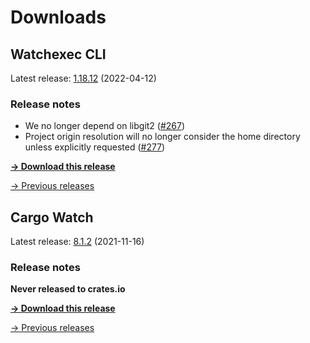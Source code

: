 # Downloads

## Watchexec CLI

Latest release: [1.18.12](./watchexec/1.18.12/index.md) (2022-04-12)

### Release notes

<ul dir="auto">
<li>We no longer depend on libgit2 (<a class="issue-link js-issue-link" data-error-text="Failed to load title" data-id="1170502427" data-permission-text="Title is private" data-url="https://github.com/watchexec/watchexec/issues/267" data-hovercard-type="pull_request" data-hovercard-url="/watchexec/watchexec/pull/267/hovercard" href="https://github.com/watchexec/watchexec/pull/267">#267</a>)</li>
<li>Project origin resolution will no longer consider the home directory unless explicitly requested (<a class="issue-link js-issue-link" data-error-text="Failed to load title" data-id="1200770249" data-permission-text="Title is private" data-url="https://github.com/watchexec/watchexec/issues/277" data-hovercard-type="pull_request" data-hovercard-url="/watchexec/watchexec/pull/277/hovercard" href="https://github.com/watchexec/watchexec/pull/277">#277</a>)</li>
</ul>

**[→ Download this release](./watchexec/1.18.12/index.md)**

[→ Previous releases](./watchexec/index.md)

## Cargo Watch

Latest release: [8.1.2](./cargo-watch/8.1.2/index.md) (2021-11-16)

### Release notes

<p dir="auto"><strong>Never released to crates.io</strong></p>

**[→ Download this release](./cargo-watch/8.1.2/index.md)**

[→ Previous releases](./cargo-watch/index.md)


